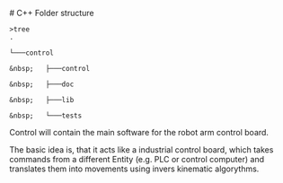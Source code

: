 \# C++ Folder structure


```code 
>tree
.

└───control

&nbsp;   ├───control

&nbsp;   ├───doc

&nbsp;   ├───lib

&nbsp;   └───tests

```



Control will contain the main software for the robot arm control board.

The basic idea is, that it acts like a industrial control board, which takes commands from a different Entity (e.g. PLC or control computer) and translates them into movements using invers kinematic algorythms.





